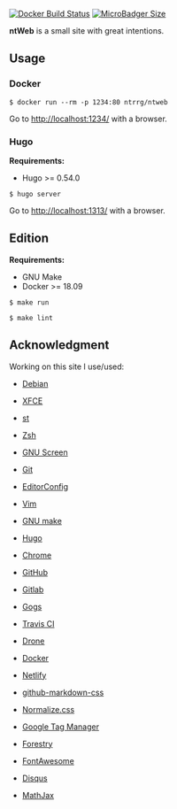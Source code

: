 [![Docker Build Status](https://img.shields.io/docker/build/ntrrg/ntweb.svg)](https://hub.docker.com/r/ntrrg/ntweb)
[![MicroBadger Size](https://img.shields.io/microbadger/image-size/ntrrg/ntweb.svg)](https://microbadger.com/images/ntrrg/ntweb)

**ntWeb** is a small site with great intentions.

## Usage

### Docker

```shell-session
$ docker run --rm -p 1234:80 ntrrg/ntweb
```

Go to <http://localhost:1234/> with a browser.

### Hugo

**Requirements:**

* Hugo >= 0.54.0

```shell-session
$ hugo server
```

Go to <http://localhost:1313/> with a browser.

## Edition

**Requirements:**

* GNU Make
* Docker >= 18.09

```shell-session
$ make run
```

```shell-session
$ make lint
```

## Acknowledgment

Working on this site I use/used:

* [Debian](https://www.debian.org/)

* [XFCE](https://xfce.org/)

* [st](https://st.suckless.org/)

* [Zsh](http://www.zsh.org/)

* [GNU Screen](https://www.gnu.org/software/screen)

* [Git](https://git-scm.com/)

* [EditorConfig](http://editorconfig.org/)

* [Vim](https://www.vim.org/)

* [GNU make](https://www.gnu.org/software/make/)

* [Hugo](https://gohugo.io)

* [Chrome](https://www.google.com/chrome/browser/desktop/index.html)

* [GitHub](https://github.com)

* [Gitlab](https://gitlab.com/)

* [Gogs](https://gogs.io/)

* [Travis CI](https://travis-ci.org)

* [Drone](https://drone.io/)

* [Docker](https://docker.com)

* [Netlify](https://www.netlify.com/)

* [github-markdown-css](https://github.com/sindresorhus/github-markdown-css)

* [Normalize.css](https://necolas.github.io/normalize.css/)

* [Google Tag Manager](https://www.google.com/analytics/tag-manager/)

* [Forestry](https://forestry.io) 

* [FontAwesome](https://fontawesome.com/) 

* [Disqus](https://disqus.com/) 

* [MathJax](https://www.mathjax.org/) 

